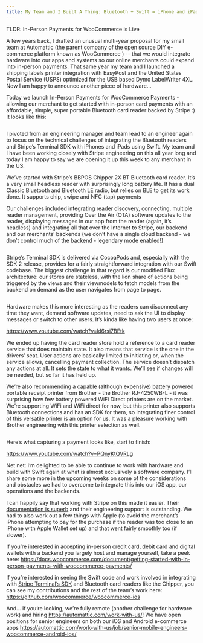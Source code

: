 ```yaml
---
title: My Team and I Built A Thing: Bluetooth + Swift = iPhone and iPad Payments!
---
```

TLDR: In-Person Payments for WooCommerce is Live

A few years back, I drafted an unusual multi-year proposal for my small team at Automattic (the parent company of the open source DIY e-commerce platform known as WooCommerce ) -- that we would integrate hardware into our apps and systems so our online merchants could expand into in-person payments. That same year my team and I launched a shipping labels printer integration with EasyPost and the United States Postal Service (USPS) optimized for the USB based Dymo LabelWriter 4XL. Now I am happy to announce another piece of hardware...

Today we launch In-Person Payments for WooCommerce Payments - allowing our merchant to get started with in-person card payments with an affordable, simple, super portable Bluetooth card reader backed by Stripe :) It looks like this:

<img src="https://allendotblog.files.wordpress.com/2021/10/woo_in_person_payments_system.jpg?w=1024" alt="" class="wp-image-1840" />

I pivoted from an engineering manager and team lead to an engineer again to focus on the technical challenges of integrating the Bluetooth readers and Stripe’s Terminal SDK with iPhones and iPads using Swift. My team and I have been working closely with Stripe engineering on this all year long and today I am happy to say we are opening it up this week to any merchant in the US.

We’ve started with Stripe’s BBPOS Chipper 2X BT Bluetooth card reader. It’s a very small headless reader with surprisingly long battery life. It has a dual Classic Bluetooth and Bluetooth LE radio, but relies on BLE to get its work done. It supports chip, swipe and NFC (tap) payments

Our challenges included integrating reader discovery, connecting, multiple reader management, providing Over the Air (OTA) software updates to the reader, displaying messages in our app from the reader (again, it’s headless) and integrating all that over the Internet to Stripe, our backend and our merchants’ backends (we don’t have a single cloud backend - we don’t control much of the backend - legendary mode enabled!)

<img src="https://allendotblog.files.wordpress.com/2021/10/scanning_for_reader.png?w=1024" alt="" class="wp-image-1841" />

Stripe’s Terminal SDK is delivered via CocoaPods and, especially with the SDK 2 release, provides for a fairly straightforward integration with our Swift codebase. The biggest challenge in that regard is our modified Flux architecture: our stores are stateless, with the lion share of actions being triggered by the views and their viewmodels to fetch models from the backend on demand as the user navigates from page to page.

<img src="https://allendotblog.files.wordpress.com/2021/10/manage_card_reader.png?w=1024" alt="" class="wp-image-1842" />

Hardware makes this more interesting as the readers can disconnect any time they want, demand software updates, need to ask the UI to display messages or switch to other users. It’s kinda like having two users at once:

https://www.youtube.com/watch?v=kl6rsi7BEtk

We ended up having the card reader store hold a reference to a card reader service that does maintain state. It also means that service is the one in the drivers’ seat. User actions are basically limited to initiating or, when the service allows, cancelling payment collection. The service doesn’t dispatch any actions at all. It sets the state to what it wants. We’ll see if changes will be needed, but so far it has held up.

We’re also recommending a capable (although expensive) battery powered portable receipt printer from Brother - the Brother RJ-4250WB-L - it was surprising how few battery powered WiFi Direct printers are on the market. We’re supporting WiFi and WiFi direct for now, but this printer also supports Bluetooth connections and has an SDK for them, so integrating finer control of this versatile printer is an option for us. It was a pleasure working with Brother engineering with this printer selection as well.</p>

<img src="https://allendotblog.files.wordpress.com/2021/10/printed_receipt.jpg?w=768" alt="" class="wp-image-1844" />

Here’s what capturing a payment looks like, start to finish:

https://www.youtube.com/watch?v=PQnyKtQVRLg

Net net: I’m delighted to be able to continue to work with hardware and build with Swift again at what is almost exclusively a software company. I’ll share some more in the upcoming weeks on some of the considerations and obstacles we had to overcome to integrate this into our iOS app, our operations and the backends.

I can happily say that working with Stripe on this made it easier. Their <a href="https://stripe.com/docs/terminal">documentation is superb</a> and their engineering support is outstanding. We had to also work out a few things with Apple (to avoid the merchant’s iPhone attempting to pay for the purchase if the reader was too close to an iPhone with Apple Wallet set up) and that went fairly smoothly too (if slower).

If you’re interested in accepting in-person credit card, debit card and digital wallets with a backend you largely host and manage yourself, take a peek here: <a href="https://docs.woocommerce.com/document/getting-started-with-in-person-payments-with-woocommerce-payments/">https://docs.woocommerce.com/document/getting-started-with-in-person-payments-with-woocommerce-payments/</a>

If you’re interested in seeing the Swift code and work involved in integrating with <a href="https://stripe.com/docs/terminal/sdk/ios">Stripe Terminal’s SDK</a> and Bluetooth card readers like the Chipper, you can see my contributions and the rest of the team’s work here: <a href="https://github.com/woocommerce/woocommerce-ios">https://github.com/woocommerce/woocommerce-ios</a>

And... if you’re looking, we’re fully remote (another challenge for hardware work) and hiring <a href="https://automattic.com/work-with-us/">https://automattic.com/work-with-us/</a>! We have open positions for senior engineers on both our iOS and Android e-commerce apps <a href="https://automattic.com/work-with-us/job/senior-mobile-engineers-woocommerce-android-ios/">https://automattic.com/work-with-us/job/senior-mobile-engineers-woocommerce-android-ios/</a>
<!-- /wp:paragraph -->
